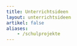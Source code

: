 ```yaml
---
title: Unterrichtsideen
layout: unterrichtsideen
artikel: false
aliases:
    - /schulprojekte
---
```

